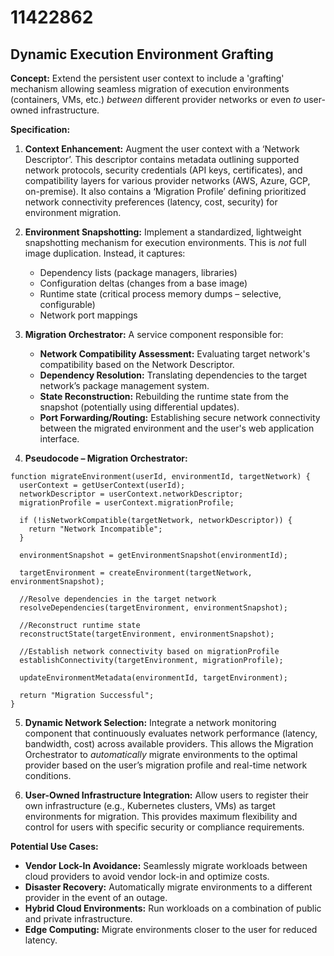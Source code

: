 # 11422862

## Dynamic Execution Environment Grafting

**Concept:** Extend the persistent user context to include a 'grafting' mechanism allowing seamless migration of execution environments (containers, VMs, etc.) *between* different provider networks or even *to* user-owned infrastructure.

**Specification:**

1.  **Context Enhancement:**  Augment the user context with a ‘Network Descriptor’. This descriptor contains metadata outlining supported network protocols, security credentials (API keys, certificates), and compatibility layers for various provider networks (AWS, Azure, GCP, on-premise).  It also contains a ‘Migration Profile’ defining prioritized network connectivity preferences (latency, cost, security) for environment migration.

2.  **Environment Snapshotting:** Implement a standardized, lightweight snapshotting mechanism for execution environments. This is *not* full image duplication. Instead, it captures:
    *   Dependency lists (package managers, libraries)
    *   Configuration deltas (changes from a base image)
    *   Runtime state (critical process memory dumps – selective, configurable)
    *   Network port mappings

3.  **Migration Orchestrator:** A service component responsible for:
    *   **Network Compatibility Assessment:** Evaluating target network's compatibility based on the Network Descriptor.
    *   **Dependency Resolution:** Translating dependencies to the target network’s package management system.
    *   **State Reconstruction:** Rebuilding the runtime state from the snapshot (potentially using differential updates).
    *   **Port Forwarding/Routing:** Establishing secure network connectivity between the migrated environment and the user's web application interface.

4.  **Pseudocode – Migration Orchestrator:**

```
function migrateEnvironment(userId, environmentId, targetNetwork) {
  userContext = getUserContext(userId);
  networkDescriptor = userContext.networkDescriptor;
  migrationProfile = userContext.migrationProfile;

  if (!isNetworkCompatible(targetNetwork, networkDescriptor)) {
    return "Network Incompatible";
  }

  environmentSnapshot = getEnvironmentSnapshot(environmentId);

  targetEnvironment = createEnvironment(targetNetwork, environmentSnapshot);

  //Resolve dependencies in the target network
  resolveDependencies(targetEnvironment, environmentSnapshot);

  //Reconstruct runtime state
  reconstructState(targetEnvironment, environmentSnapshot);

  //Establish network connectivity based on migrationProfile
  establishConnectivity(targetEnvironment, migrationProfile);

  updateEnvironmentMetadata(environmentId, targetEnvironment);

  return "Migration Successful";
}
```

5. **Dynamic Network Selection:**  Integrate a network monitoring component that continuously evaluates network performance (latency, bandwidth, cost) across available providers. This allows the Migration Orchestrator to *automatically* migrate environments to the optimal provider based on the user’s migration profile and real-time network conditions.

6. **User-Owned Infrastructure Integration:**  Allow users to register their own infrastructure (e.g., Kubernetes clusters, VMs) as target environments for migration. This provides maximum flexibility and control for users with specific security or compliance requirements.



**Potential Use Cases:**

*   **Vendor Lock-In Avoidance:** Seamlessly migrate workloads between cloud providers to avoid vendor lock-in and optimize costs.
*   **Disaster Recovery:** Automatically migrate environments to a different provider in the event of an outage.
*   **Hybrid Cloud Environments:**  Run workloads on a combination of public and private infrastructure.
*   **Edge Computing:** Migrate environments closer to the user for reduced latency.